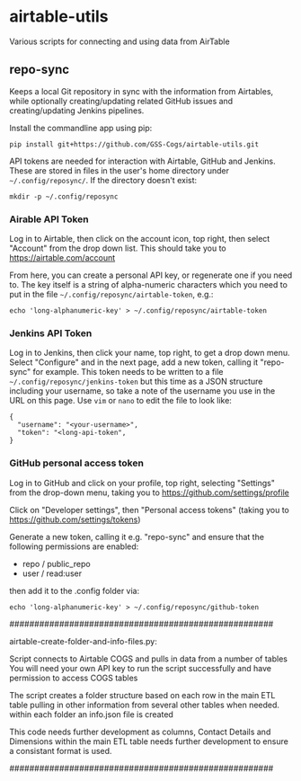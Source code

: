 # airtable-utils
Various scripts for connecting and using data from AirTable

## repo-sync

Keeps a local Git repository in sync with the information from Airtables, while
optionally creating/updating related GitHub issues and creating/updating Jenkins
pipelines.

Install the commandline app using pip:

```
pip install git+https://github.com/GSS-Cogs/airtable-utils.git
```

API tokens are needed for interaction with Airtable, GitHub and Jenkins. These
are stored in files in the user's home directory under `~/.config/reposync/`.
If the directory doesn't exist:
```
mkdir -p ~/.config/reposync
```

### Airable API Token

Log in to Airtable, then click on the account icon, top right, then select "Account"
from the drop down list. This should take you to https://airtable.com/account

From here, you can create a personal API key, or regenerate one if you need to.
The key itself is a string of alpha-numeric characters which you need to put in
the file `~/.config/reposync/airtable-token`, e.g.:
```
echo 'long-alphanumeric-key' > ~/.config/reposync/airtable-token
```

### Jenkins API Token

Log in to Jenkins, then click your name, top right, to get a drop down menu.
Select "Configure" and in the next page, add a new token, calling it "repo-sync"
for example. This token needs to be written to a file `~/.config/reposync/jenkins-token`
but this time as a JSON structure including your username, so take a note
of the username you use in the URL on this page. Use `vim` or `nano` to edit the
file to look like:
```
{
  "username": "<your-username>",
  "token": "<long-api-token",
}
```

### GitHub personal access token

Log in to GitHub and click on your profile, top right, selecting "Settings" from
the drop-down menu, taking you to https://github.com/settings/profile

Click on "Developer settings", then "Personal access tokens" (taking you to
https://github.com/settings/tokens)

Generate a new token, calling it e.g. "repo-sync" and ensure that the following
permissions are enabled:
* repo / public_repo
* user / read:user

then add it to the .config folder via:

```
echo 'long-alphanumeric-key' > ~/.config/reposync/github-token
```

#####################################################

airtable-create-folder-and-info-files.py:

  Script connects to Airtable COGS and pulls in data from a number of tables
  You will need your own API key to run the script successfully and have permission to access COGS tables

  The script creates a folder structure based on each row in the main ETL table pulling in other information from 
  several other tables when needed. within each folder an info.json file is created

  This code needs further development as columns, Contact Details and Dimensions within the main ETL table needs 
  further development to ensure a consistant format is used.  
  
#####################################################
